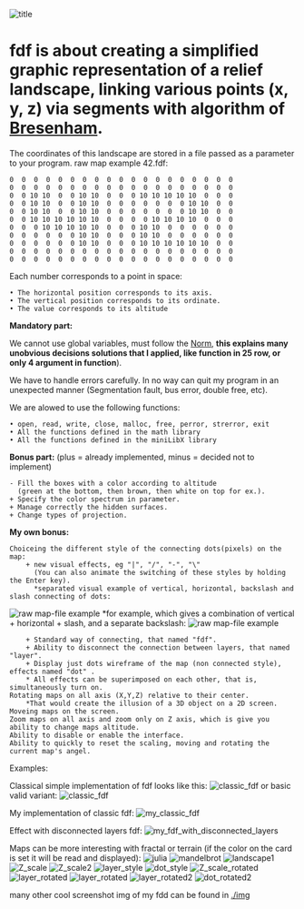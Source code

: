 ![title](https://github.com/roma4004/fdf/raw/master/img/title.png)
# fdf is about creating a simplified graphic representation of a relief landscape, linking various points (x, y, z) via segments with algorithm of [Bresenham](https://en.wikipedia.org/wiki/Bresenham%27s_line_algorithm). 
The coordinates of this landscape are stored in a file passed as a parameter to your program.
raw map example 42.fdf:
```
0  0  0  0  0  0  0  0  0  0  0  0  0  0  0  0  0  0  0
0  0  0  0  0  0  0  0  0  0  0  0  0  0  0  0  0  0  0
0  0 10 10  0  0 10 10  0  0  0 10 10 10 10 10  0  0  0
0  0 10 10  0  0 10 10  0  0  0  0  0  0  0 10 10  0  0
0  0 10 10  0  0 10 10  0  0  0  0  0  0  0 10 10  0  0
0  0 10 10 10 10 10 10  0  0  0  0 10 10 10 10  0  0  0
0  0  0 10 10 10 10 10  0  0  0 10 10  0  0  0  0  0  0
0  0  0  0  0  0 10 10  0  0  0 10 10  0  0  0  0  0  0
0  0  0  0  0  0 10 10  0  0  0 10 10 10 10 10 10  0  0
0  0  0  0  0  0  0  0  0  0  0  0  0  0  0  0  0  0  0
0  0  0  0  0  0  0  0  0  0  0  0  0  0  0  0  0  0  0
```
Each number corresponds to a point in space:

	• The horizontal position corresponds to its axis.
	• The vertical position corresponds to its ordinate.
	• The value corresponds to its altitude


**Mandatory part:**

We cannot use global variables, must follow the [Norm](https://github.com/roma4004/fdf/blob/master/norme.en.pdf), **this explains many unobvious decisions solutions that I applied, like function in 25 row, or only 4 argument in function**).

We have to handle errors carefully. In no way can quit my program in an unexpected
manner (Segmentation fault, bus error, double free, etc).
	
   We are alowed to use the following functions:
	
   	• open, read, write, close, malloc, free, perror, strerror, exit	
	• All the functions defined in the math library
	• All the functions defined in the miniLibX library

**Bonus part:** (plus = already implemented, minus = decided not to implement)
	
	- Fill the boxes with a color according to altitude
	  (green at the bottom, then brown, then white on top for ex.).
	+ Specify the color spectrum in parameter.
	+ Manage correctly the hidden surfaces.
	+ Change types of projection.
	
**My own bonus:**
	
	Choiceing the different style of the connecting dots(pixels) on the map:
		+ new visual effects, eg "|", "/", "-", "\" 
		  (You can also animate the switching of these styles by holding the Enter key).
		  *separated visual example of vertical, horizontal, backslash and slash connecting of dots: 
![raw map-file example](https://github.com/roma4004/fdf/raw/master/img/4%20basic%20styles.png)
		  *for example, which gives a combination of vertical + horizontal + slash, and a separate backslash: 
![raw map-file example](https://github.com/roma4004/fdf/raw/master/img/effect_combination.png)

		+ Standard way of connecting, that named "fdf".		
		+ Ability to disconnect the connection between layers, that named "layer".		
		+ Display just dots wireframe of the map (non connected style), effects named "dot" .		
		* All effects can be superimposed on each other, that is, simultaneously turn on.
	Rotating maps on all axis (X,Y,Z) relative to their center. 
		*That would create the illusion of a 3D object on a 2D screen.
	Moveing maps on the screen.
	Zoom maps on all axis and zoom only on Z axis, which is give you ability to change maps altitude.
	Ability to disable or enable the interface.
	Ability to quickly to reset the scaling, moving and rotating the current map's angel.
	
	
Examples:

Classical simple implementation of fdf looks like this:
![classic_fdf](https://github.com/roma4004/fdf/raw/master/img/fdf_demo_classic.png)
or basic valid variant:
![classic_fdf](https://github.com/roma4004/fdf/raw/master/img/classic_fdf.jpg)

My implementation of classic fdf:
![my_classic_fdf](https://github.com/roma4004/fdf/raw/master/img/my_classic_fdf.png)

Effect with disconnected layers fdf:
![my_fdf_with_disconnected_layers](https://github.com/roma4004/fdf/raw/master/img/my_fdf_with_disconnected_layers.png)
	
Maps can be more interesting with fractal or terrain (if the color on the card is set it will be read and displayed):
![julia](https://github.com/roma4004/fdf/raw/master/img/julia.png)
![mandelbrot](https://github.com/roma4004/fdf/raw/master/img/mandelbrot.png)
![landscape1](https://github.com/roma4004/fdf/raw/master/img/landscape1.png)
![Z_scale](https://github.com/roma4004/fdf/raw/master/img/with_interface/pylone/Z_scale.png)
![Z_scale2](https://github.com/roma4004/fdf/raw/master/img/with_interface/pylone/Z_scale2.png)
![layer_style](https://github.com/roma4004/fdf/raw/master/img/with_interface/pylone/layer_style.png)
![dot_style](https://github.com/roma4004/fdf/raw/master/img/with_interface/pylone/dot_style.png)
![Z_scale_rotated](https://github.com/roma4004/fdf/raw/master/img/with_interface/pylone/Z_scale_rotated.png)
![layer_rotated](https://github.com/roma4004/fdf/raw/master/img/with_interface/pylone/Z_scale_layer_rotated.png)
![layer_rotated](https://github.com/roma4004/fdf/raw/master/img/with_interface/pylone/Z_scale_dot_rotated.png)
![layer_rotated2](https://github.com/roma4004/fdf/raw/master/img/with_interface/pylone/Z_scale_layer_rotated2.png)
![dot_rotated2](https://github.com/roma4004/fdf/raw/master/img/with_interface/pylone/Z_scale_dot_rotated2.png)

many other cool screenshot img of my fdd can be found in [./img](https://github.com/roma4004/fdf/blob/master/img/)
